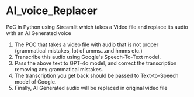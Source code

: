 # AI_voice_Replacer
PoC in Python using Streamlit which takes a Video file and replace its audio with an AI Generated voice


1. The POC that takes a video file with audio that is not proper (grammatical mistakes, lot of umms...and hmms etc.)
2. Transcribe this audio using Google's Speech-To-Text model.
3. Pass the above text to GPT-4o model, and correct the transcription removing any grammatical mistakes.
4. The transcription you get back should be passed to Text-to-Speech model of Google.
5. Finally, AI Generated audio will be replaced in original video file
